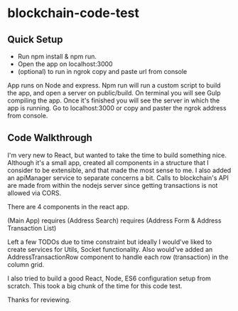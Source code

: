 # blockchain-code-test

## Quick Setup

* Run npm install & npm run.
* Open the app on localhost:3000 
* (optional) to run in ngrok copy and paste url from console

App runs on Node and express. Npm run will run a custom script to build the app, and open a server on public/build. On terminal you will see Gulp compiling the app. Once it's finished you will see the server in which the app is running. Go to localhost:3000 or copy and paster the ngrok address from console.

## Code Walkthrough

I'm very new to React, but wanted to take the time to build something nice. Although it's a small app, created all components in a structure that I consider to be extensible, and that made the most sense to me. I also added an apiManager service to separate concerns a bit. Calls to blockchain's API are made from within the nodejs server since getting transactions is not allowed via CORS.

There are 4 components in the react app. 

(Main App) requires (Address Search) requires (Address Form & Address Transaction List) 


Left a few TODOs due to time constraint but ideally I would've liked to create services for Utils, Socket functionality. Also would've added an AddressTransactionRow component to handle each row (transaction) in the column grid.

I also tried to build a good React, Node, ES6 configuration setup from scratch. This took a big chunk of the time for this code test.

Thanks for reviewing.
